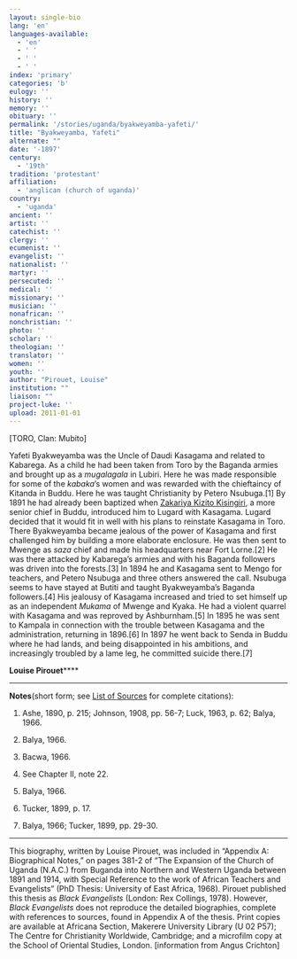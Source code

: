 ```yaml
---
layout: single-bio
lang: 'en'
languages-available:
  - 'en'
  - ' '
  - ' '
  - ' '
index: 'primary'
categories: 'b'
eulogy: ''
history: ''
memory: ''
obituary: ''
permalink: '/stories/uganda/byakweyamba-yafeti/'
title: "Byakweyamba, Yafeti"
alternate: ""
date: '-1897'
century:
  - '19th'
tradition: 'protestant'
affiliation:
  - 'anglican (church of uganda)'
country:
  - 'uganda'
ancient: ''
artist: ''
catechist: ''
clergy: ''
ecumenist: ''
evangelist: ''
nationalist: ''
martyr: ''
persecuted: ''
medical: ''
missionary: ''
musician: ''
nonafrican: ''
nonchristian: ''
photo: ''
scholar: ''
theologian: ''
translator: ''
women: ''
youth: ''
author: "Pirouet, Louise"
institution: ""
liaison: ""
project-luke: ''
upload: 2011-01-01
---
```




[TORO, Clan: Mubito]

Yafeti Byakweyamba was the Uncle of Daudi Kasagama and  related to Kabarega. As a child he had been taken from Toro by the Baganda  armies and brought up as a *mugalagala* in Lubiri. Here he was made  responsible for some of the *kabaka*&rsquo;s women and was rewarded with the  chieftaincy of Kitanda in Buddu. Here he was taught Christianity by Petero  Nsubuga.[1] By 1891 he had already been baptized when [Zakariya Kizito Kisingiri](kizito_zakaryia_kisingiri2.html),  a more senior chief in Buddu, introduced him to Lugard with Kasagama. Lugard  decided that it would fit in well with his plans to reinstate Kasagama in Toro.  There Byakweyamba became jealous of the power of Kasagama and first challenged  him by building a more elaborate enclosure. He was then sent to Mwenge as *saza* chief and made his headquarters near Fort Lorne.[2] He was there attacked by  Kabarega&rsquo;s armies and with his Baganda followers was driven into the  forests.[3] In 1894 he and Kasagama sent to Mengo for teachers, and Petero  Nsubuga and three others answered the call. Nsubuga seems to have stayed at  Butiti and taught Byakweyamba&rsquo;s Baganda followers.[4] His jealousy of Kasagama  increased and tried to set himself up as an independent *Mukama* of Mwenge  and Kyaka. He had a violent quarrel with Kasagama and was reproved by  Ashburnham.[5] In 1895 he was sent to Kampala in connection with the trouble  between Kasagama and the administration, returning in 1896.[6] In 1897 he went  back to Senda in Buddu where he had lands, and being disappointed in his  ambitions, and increasingly troubled by a lame leg, he committed suicide  there.[7]

**Louise Pirouet******

---

**Notes**(short  form; see [List of  Sources](../pirouet-appendixa-sources/) for complete citations):
1. Ashe, 1890, p. 215; Johnson, 1908, pp. 56-7;  Luck, 1963, p. 62; Balya, 1966.

2. Balya, 1966.

3. Bacwa, 1966.

4. See Chapter II, note 22.

5. Balya, 1966.

6. Tucker, 1899, p. 17.

7. Balya, 1966; Tucker, 1899, pp. 29-30.

---

This biography, written by Louise Pirouet, was included in &ldquo;Appendix A: Biographical Notes,&rdquo;  on pages 381-2 of &ldquo;The  Expansion of the Church of Uganda (N.A.C.) from Buganda into Northern and  Western Uganda between 1891 and 1914, with Special Reference to the work of  African Teachers and Evangelists&rdquo; (PhD Thesis: University of East Africa,  1968). Pirouet published this thesis as *Black  Evangelists* (London: Rex Collings, 1978). However, *Black  Evangelists* does not reproduce the detailed biographies, complete with  references to sources, found in Appendix A of the thesis. Print copies are  available at Africana Section, Makerere University Library (U 02 P57); The Centre for Christianity  Worldwide, Cambridge; and a microfilm copy at the School of Oriental Studies,  London. [information from Angus Crichton]
